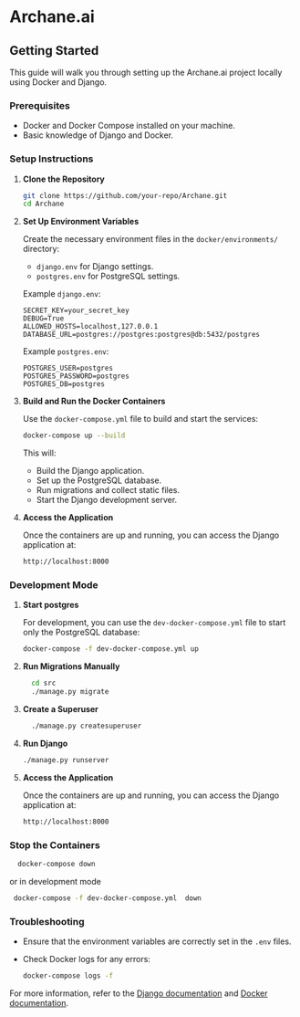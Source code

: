 
# Archane.ai

## Getting Started

This guide will walk you through setting up the Archane.ai project locally using Docker and Django.

### Prerequisites

- Docker and Docker Compose installed on your machine.
- Basic knowledge of Django and Docker.

### Setup Instructions

1. **Clone the Repository**

   ```bash
   git clone https://github.com/your-repo/Archane.git
   cd Archane
   ```

2. **Set Up Environment Variables**

   Create the necessary environment files in the `docker/environments/` directory:

   - `django.env` for Django settings.
   - `postgres.env` for PostgreSQL settings.

   Example `django.env`:
   ```env
   SECRET_KEY=your_secret_key
   DEBUG=True
   ALLOWED_HOSTS=localhost,127.0.0.1
   DATABASE_URL=postgres://postgres:postgres@db:5432/postgres
   ```

   Example `postgres.env`:
   ```env
   POSTGRES_USER=postgres
   POSTGRES_PASSWORD=postgres
   POSTGRES_DB=postgres
   ```

3. **Build and Run the Docker Containers**

   Use the `docker-compose.yml` file to build and start the services:

   ```bash
   docker-compose up --build
   ```

   This will:
   - Build the Django application.
   - Set up the PostgreSQL database.
   - Run migrations and collect static files.
   - Start the Django development server.

4. **Access the Application**

   Once the containers are up and running, you can access the Django application at:

   ```bash
   http://localhost:8000
   ```

### Development Mode
1. **Start postgres**

   For development, you can use the `dev-docker-compose.yml` file to start only the PostgreSQL database:
   ```bash
   docker-compose -f dev-docker-compose.yml up
   ```
2. **Run Migrations Manually**

     ```bash
       cd src
       ./manage.py migrate
     ```

3. **Create a Superuser**

     ```bash
       ./manage.py createsuperuser
     ```

4. **Run Django**

   ```bash
   ./manage.py runserver
   ```

5. **Access the Application**

   Once the containers are up and running, you can access the Django application at:

   ```bash
   http://localhost:8000
   ```
### Stop the Containers

  ```bash
    docker-compose down
   ```
or in development mode
   ```bash
    docker-compose -f dev-docker-compose.yml  down
   ```
### Troubleshooting

- Ensure that the environment variables are correctly set in the `.env` files.
- Check Docker logs for any errors:

  ```bash
  docker-compose logs -f
  ```

For more information, refer to the [Django documentation](https://docs.djangoproject.com/) and [Docker documentation](https://docs.docker.com/).
